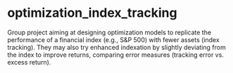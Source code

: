# optimization_index_tracking
Group project aiming at designing optimization models to replicate the performance of a financial index (e.g., S&amp;P 500) with fewer assets (index tracking). They may also try enhanced indexation by slightly deviating from the index to improve returns, comparing error measures (tracking error vs. excess return).
